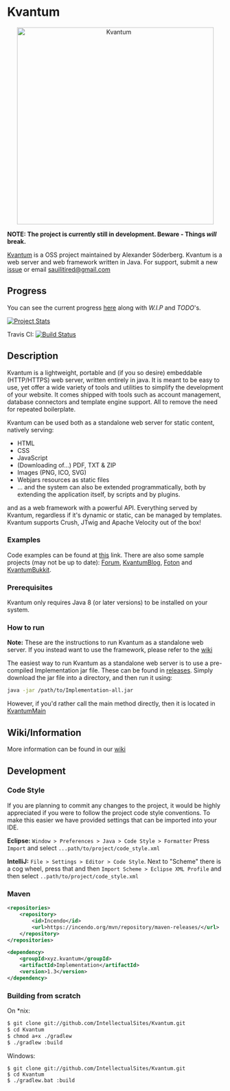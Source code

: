 # Kvantum

<p align="center">
<img alt="Kvantum" src="https://i.imgur.com/C8QKaSK.png" width="458"/>
</p>

**NOTE: The project is currently still in development. Beware - Things *will* break.** 

[Kvantum](http://kvantum.xyz/) is a OSS project maintained by Alexander Söderberg. Kvantum is a web server and web 
framework written in Java. For support, submit a new 
[issue](https://github.com/IntellectualSites/Kvantum/issues) or email 
[sauilitired@gmail.com](mailto:sauilitired@gmail.com)
 

## Progress
You can see the current progress [here](https://github.com/IntellectualSites/Kvantum/blob/master/PROGRESS.md) along with *W.I.P* and *TODO*'s. 

[![Project Stats](https://www.openhub.net/p/Kvantum/widgets/project_thin_badge.gif)](https://www.openhub.net/p/Kvantum)

Travis CI:
[![Build Status](https://travis-ci.org/Sauilitired/Kvantum.svg?branch=master)](https://travis-ci.org/Sauilitired/Kvantum)

## Description
Kvantum is a lightweight, portable and (if you so desire) embeddable (HTTP/HTTPS) web server, written entirely in java. It is meant to be easy to use, yet offer a wide variety of tools and utilities to simplify the development of your website. It comes shipped with tools such as account management, database connectors and template engine support. All to remove the need for repeated boilerplate. 

Kvantum can be used both as a standalone web server for static content, natively serving:
* HTML
* CSS 
* JavaScript
* (Downloading of...) PDF, TXT &amp; ZIP
* Images (PNG, ICO, SVG)
* Webjars resources as static files
* ... and the system can also be extended programmatically, both by extending the application itself, by scripts and by plugins. 

and as a web framework with a powerful API. Everything served by Kvantum, regardless if it's dynamic or static, can be managed by templates. Kvantum supports Crush, JTwig and Apache Velocity out of the box!

### Examples
Code examples can be found at [this](https://github.com/IntellectualSites/Kvantum/tree/master/Examples) link. There are also some sample projects (may not be up to date): [Forum](https://github.com/Sauilitired/Forum), [KvantumBlog](https://github.com/IntellectualSites/KvantumBlog), [Foton](https://github.com/IntellectualSites/Foton) and [KvantumBukkit](https://github.com/Sauilitired/KvantumBukkit).

### Prerequisites
Kvantum only requires Java 8 (or later versions) to be installed on your system.

### How to run

**Note:** These are the instructions to run Kvantum as a standalone web server.
If you instead want to use the framework, please refer to the [wiki](https://github.com/IntellectualSites/Kvantum/wiki)

The easiest way to run Kvantum as a standalone web server is to use a pre-compiled Implementation jar file. These
can be found in [releases](https://github.com/IntellectualSites/Kvantum/releases). Simply download the jar file into
a directory, and then run it using:
```bash
java -jar /path/to/Implementation-all.jar
```

However, if you'd rather call the main method directly, then it is
located in [KvantumMain](https://github.com/IntellectualSites/Kvantum/blob/master/Implementation/src/main/java/xyz/kvantum/server/implementation/KvantumMain.java)

## Wiki/Information
More information can be found in our [wiki](https://github.com/IntellectualSites/Kvantum/wiki)

## Development

### Code Style

If you are planning to commit any changes to the project,
it would be highly appreciated if you were to follow the 
project code style conventions. To make this easier we have
provided settings that can be imported into your IDE.

**Eclipse:**
`Window > Preferences > Java > Code Style > Formatter`
Press `Import` and select `...path/to/project/code_style.xml`

**IntelliJ:**
`File > Settings > Editor > Code Style`. Next to "Scheme" there is a cog wheel, press that and then
`Import Scheme > Eclipse XML Profile` and then select `..path/to/project/code_style.xml`

### Maven

```xml
<repositories>
    <repository>
        <id>Incendo</id>
        <url>https://incendo.org/mvn/repository/maven-releases/</url>
    </repository>
</repositories>

<dependency>
    <groupId>xyz.kvantum</groupId>
    <artifactId>Implementation</artifactId>
    <version>1.3</version>
</dependency>
```

### Building from scratch

On *nix:
```bash
$ git clone git://github.com/IntellectualSites/Kvantum.git
$ cd Kvantum
$ chmod a+x ./gradlew
$ ./gradlew :build
```

Windows:
```batch
$ git clone git://github.com/IntellectualSites/Kvantum.git
$ cd Kvantum
$ ./gradlew.bat :build
```
